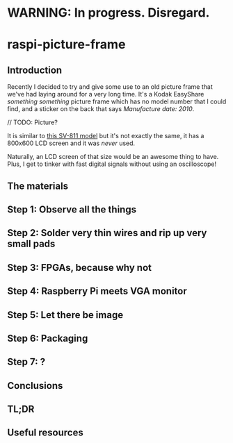 # WARNING: In progress. Disregard.

# raspi-picture-frame

## Introduction

Recently I decided to try and give some use to an old picture frame that we've had laying around for a very long time.
It's a Kodak EasyShare _something something_ picture frame which has no model number that I could find, and a sticker on the back 
that says _Manufacture date: 2010_. 

// TODO: Picture?

It is similar to [this SV-811 model](https://www.amazon.ca/Kodak-SV-811-DIGITAL-PICTURE-FRAME/dp/B000MURAU6)
but it's not exactly the same, it has a 800x600 LCD screen and it was _never_ used.

Naturally, an LCD screen of that size would be an awesome thing to have. Plus, I get to tinker with fast digital signals without using
an oscilloscope!



## The materials

## Step 1: Observe all the things

## Step 2: Solder very thin wires and rip up very small pads

## Step 3: FPGAs, because why not

## Step 4: Raspberry Pi meets VGA monitor

## Step 5: Let there be image

## Step 6: Packaging

## Step 7: ?

## Conclusions

## TL;DR

## Useful resources
